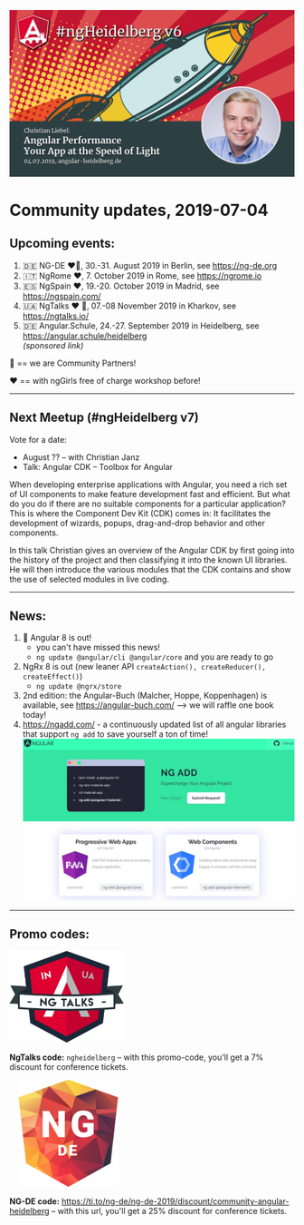 ![ngHeidelbergv6.jpg](ngHeidelbergv6.png)

# Community updates, 2019-07-04

## Upcoming events:

1. 🇩🇪 NG-DE ❤️🤝, 30.-31. August 2019 in Berlin, see https://ng-de.org 
2. 🇮🇹 NgRome ❤️, 7. October 2019 in Rome, see https://ngrome.io
3. 🇪🇸 NgSpain ❤️, 19.-20. October 2019 in Madrid, see https://ngspain.com/
4. 🇺🇦 NgTalks ❤️ 🤝, 07.-08 November 2019 in Kharkov, see https://ngtalks.io/
5. 🇩🇪 Angular.Schule, 24.-27. September 2019 in Heidelberg, see https://angular.schule/heidelberg<br>_(sponsored link)_

🤝 == we are Community Partners!

❤️ == with ngGirls free of charge workshop before!

----

## Next Meetup (#ngHeidelberg v7)

Vote for a date:
* August ?? – with Christian Janz
* Talk: Angular CDK – Toolbox for Angular

When developing enterprise applications with Angular, you need a rich set of UI components to make feature development fast and efficient. But what do you do if there are no suitable components for a particular application? This is where the Component Dev Kit (CDK) comes in: It facilitates the development of wizards, popups, drag-and-drop behavior and other components.

In this talk Christian gives an overview of the Angular CDK by first going into the history of the project and then classifying it into the known UI libraries. He will then introduce the various modules that the CDK contains and show the use of selected modules in live coding. 

----

## News:

1. 🚀 Angular 8 is out!
   * you can't have missed this news!
   * `ng update @angular/cli @angular/core` and you are ready to go
1. NgRx 8 is out (new leaner API `createAction(), createReducer(), createEffect()`)
   * `ng update @ngrx/store`
1. 2nd edition: the Angular-Buch (Malcher, Hoppe, Koppenhagen) is available, see https://angular-buch.com/ --> we will raffle one book today!
2. https://ngadd.com/ - a continuously updated list of all angular libraries that support `ng add` to save yourself a ton of time!
   ![screenshot](ngHeidelbergv6_ng-add.jpg)


----


## Promo codes:


<img src="logos/NgTalks_logo.svg" width="40%" alt="NgTalks logo">

**NgTalks code:** `ngheidelberg` – with this promo-code, you'll get a 7% discount for conference tickets.  


&nbsp; &nbsp; <img src="logos/ng-de-logo.svg" width="35%" alt="NG-DE logo">


**NG-DE code:** https://ti.to/ng-de/ng-de-2019/discount/community-angular-heidelberg – with this url, you'll get a 25% discount for conference tickets.  
